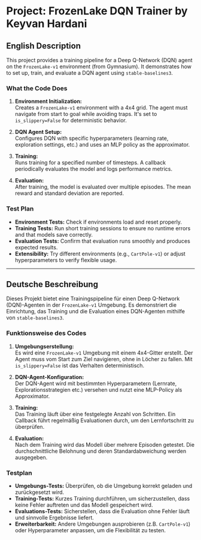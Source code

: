 # Project: FrozenLake DQN Trainer by Keyvan Hardani

## English Description

This project provides a training pipeline for a Deep Q-Network (DQN) agent on the `FrozenLake-v1` environment (from Gymnasium). It demonstrates how to set up, train, and evaluate a DQN agent using `stable-baselines3`. 

### What the Code Does

1. **Environment Initialization:**  
   Creates a `FrozenLake-v1` environment with a 4x4 grid. The agent must navigate from start to goal while avoiding traps. It's set to `is_slippery=False` for deterministic behavior.

2. **DQN Agent Setup:**  
   Configures DQN with specific hyperparameters (learning rate, exploration settings, etc.) and uses an MLP policy as the approximator.

3. **Training:**  
   Runs training for a specified number of timesteps. A callback periodically evaluates the model and logs performance metrics.

4. **Evaluation:**  
   After training, the model is evaluated over multiple episodes. The mean reward and standard deviation are reported.

### Test Plan

- **Environment Tests:** Check if environments load and reset properly.
- **Training Tests:** Run short training sessions to ensure no runtime errors and that models save correctly.
- **Evaluation Tests:** Confirm that evaluation runs smoothly and produces expected results.
- **Extensibility:** Try different environments (e.g., `CartPole-v1`) or adjust hyperparameters to verify flexible usage.

---

## Deutsche Beschreibung

Dieses Projekt bietet eine Trainingspipeline für einen Deep Q-Network (DQN)-Agenten in der `FrozenLake-v1` Umgebung. Es demonstriert die Einrichtung, das Training und die Evaluation eines DQN-Agenten mithilfe von `stable-baselines3`.

### Funktionsweise des Codes

1. **Umgebungserstellung:**  
   Es wird eine `FrozenLake-v1` Umgebung mit einem 4x4-Gitter erstellt. Der Agent muss vom Start zum Ziel navigieren, ohne in Löcher zu fallen. Mit `is_slippery=False` ist das Verhalten deterministisch.

2. **DQN-Agent-Konfiguration:**  
   Der DQN-Agent wird mit bestimmten Hyperparametern (Lernrate, Explorationsstrategien etc.) versehen und nutzt eine MLP-Policy als Approximator.

3. **Training:**  
   Das Training läuft über eine festgelegte Anzahl von Schritten. Ein Callback führt regelmäßig Evaluationen durch, um den Lernfortschritt zu überprüfen.

4. **Evaluation:**  
   Nach dem Training wird das Modell über mehrere Episoden getestet. Die durchschnittliche Belohnung und deren Standardabweichung werden ausgegeben.

### Testplan

- **Umgebungs-Tests:** Überprüfen, ob die Umgebung korrekt geladen und zurückgesetzt wird.
- **Training-Tests:** Kurzes Training durchführen, um sicherzustellen, dass keine Fehler auftreten und das Modell gespeichert wird.
- **Evaluations-Tests:** Sicherstellen, dass die Evaluation ohne Fehler läuft und sinnvolle Ergebnisse liefert.
- **Erweiterbarkeit:** Andere Umgebungen ausprobieren (z.B. `CartPole-v1`) oder Hyperparameter anpassen, um die Flexibilität zu testen.
